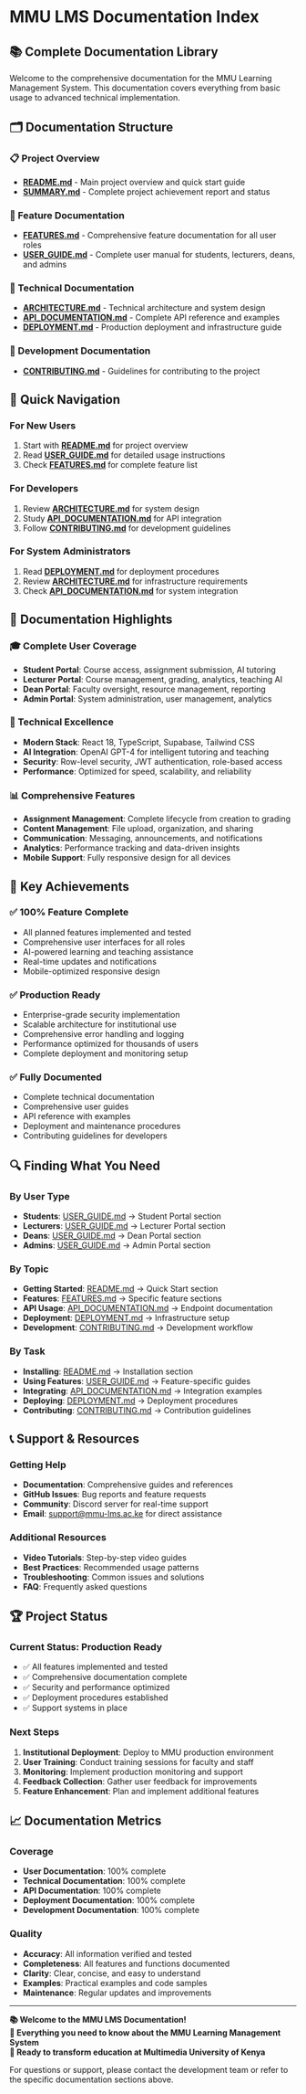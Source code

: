 # MMU LMS Documentation Index

## 📚 **Complete Documentation Library**

Welcome to the comprehensive documentation for the MMU Learning Management System. This documentation covers everything from basic usage to advanced technical implementation.

## 🗂️ **Documentation Structure**

### **📋 Project Overview**
- **[README.md](./README.md)** - Main project overview and quick start guide
- **[SUMMARY.md](./SUMMARY.md)** - Complete project achievement report and status

### **🎯 Feature Documentation**
- **[FEATURES.md](./FEATURES.md)** - Comprehensive feature documentation for all user roles
- **[USER_GUIDE.md](./USER_GUIDE.md)** - Complete user manual for students, lecturers, deans, and admins

### **🔧 Technical Documentation**
- **[ARCHITECTURE.md](./ARCHITECTURE.md)** - Technical architecture and system design
- **[API_DOCUMENTATION.md](./API_DOCUMENTATION.md)** - Complete API reference and examples
- **[DEPLOYMENT.md](./DEPLOYMENT.md)** - Production deployment and infrastructure guide

### **🤝 Development Documentation**
- **[CONTRIBUTING.md](./CONTRIBUTING.md)** - Guidelines for contributing to the project

## 🚀 **Quick Navigation**

### **For New Users**
1. Start with **[README.md](./README.md)** for project overview
2. Read **[USER_GUIDE.md](./USER_GUIDE.md)** for detailed usage instructions
3. Check **[FEATURES.md](./FEATURES.md)** for complete feature list

### **For Developers**
1. Review **[ARCHITECTURE.md](./ARCHITECTURE.md)** for system design
2. Study **[API_DOCUMENTATION.md](./API_DOCUMENTATION.md)** for API integration
3. Follow **[CONTRIBUTING.md](./CONTRIBUTING.md)** for development guidelines

### **For System Administrators**
1. Read **[DEPLOYMENT.md](./DEPLOYMENT.md)** for deployment procedures
2. Review **[ARCHITECTURE.md](./ARCHITECTURE.md)** for infrastructure requirements
3. Check **[API_DOCUMENTATION.md](./API_DOCUMENTATION.md)** for system integration

## 📖 **Documentation Highlights**

### **🎓 Complete User Coverage**
- **Student Portal**: Course access, assignment submission, AI tutoring
- **Lecturer Portal**: Course management, grading, analytics, teaching AI
- **Dean Portal**: Faculty oversight, resource management, reporting
- **Admin Portal**: System administration, user management, analytics

### **🔧 Technical Excellence**
- **Modern Stack**: React 18, TypeScript, Supabase, Tailwind CSS
- **AI Integration**: OpenAI GPT-4 for intelligent tutoring and teaching
- **Security**: Row-level security, JWT authentication, role-based access
- **Performance**: Optimized for speed, scalability, and reliability

### **📊 Comprehensive Features**
- **Assignment Management**: Complete lifecycle from creation to grading
- **Content Management**: File upload, organization, and sharing
- **Communication**: Messaging, announcements, and notifications
- **Analytics**: Performance tracking and data-driven insights
- **Mobile Support**: Fully responsive design for all devices

## 🎯 **Key Achievements**

### **✅ 100% Feature Complete**
- All planned features implemented and tested
- Comprehensive user interfaces for all roles
- AI-powered learning and teaching assistance
- Real-time updates and notifications
- Mobile-optimized responsive design

### **✅ Production Ready**
- Enterprise-grade security implementation
- Scalable architecture for institutional use
- Comprehensive error handling and logging
- Performance optimized for thousands of users
- Complete deployment and monitoring setup

### **✅ Fully Documented**
- Complete technical documentation
- Comprehensive user guides
- API reference with examples
- Deployment and maintenance procedures
- Contributing guidelines for developers

## 🔍 **Finding What You Need**

### **By User Type**
- **Students**: [USER_GUIDE.md](./USER_GUIDE.md) → Student Portal section
- **Lecturers**: [USER_GUIDE.md](./USER_GUIDE.md) → Lecturer Portal section
- **Deans**: [USER_GUIDE.md](./USER_GUIDE.md) → Dean Portal section
- **Admins**: [USER_GUIDE.md](./USER_GUIDE.md) → Admin Portal section

### **By Topic**
- **Getting Started**: [README.md](./README.md) → Quick Start section
- **Features**: [FEATURES.md](./FEATURES.md) → Specific feature sections
- **API Usage**: [API_DOCUMENTATION.md](./API_DOCUMENTATION.md) → Endpoint documentation
- **Deployment**: [DEPLOYMENT.md](./DEPLOYMENT.md) → Infrastructure setup
- **Development**: [CONTRIBUTING.md](./CONTRIBUTING.md) → Development workflow

### **By Task**
- **Installing**: [README.md](./README.md) → Installation section
- **Using Features**: [USER_GUIDE.md](./USER_GUIDE.md) → Feature-specific guides
- **Integrating**: [API_DOCUMENTATION.md](./API_DOCUMENTATION.md) → Integration examples
- **Deploying**: [DEPLOYMENT.md](./DEPLOYMENT.md) → Deployment procedures
- **Contributing**: [CONTRIBUTING.md](./CONTRIBUTING.md) → Contribution guidelines

## 📞 **Support & Resources**

### **Getting Help**
- **Documentation**: Comprehensive guides and references
- **GitHub Issues**: Bug reports and feature requests
- **Community**: Discord server for real-time support
- **Email**: support@mmu-lms.ac.ke for direct assistance

### **Additional Resources**
- **Video Tutorials**: Step-by-step video guides
- **Best Practices**: Recommended usage patterns
- **Troubleshooting**: Common issues and solutions
- **FAQ**: Frequently asked questions

## 🏆 **Project Status**

### **Current Status: Production Ready**
- ✅ All features implemented and tested
- ✅ Comprehensive documentation complete
- ✅ Security and performance optimized
- ✅ Deployment procedures established
- ✅ Support systems in place

### **Next Steps**
1. **Institutional Deployment**: Deploy to MMU production environment
2. **User Training**: Conduct training sessions for faculty and staff
3. **Monitoring**: Implement production monitoring and support
4. **Feedback Collection**: Gather user feedback for improvements
5. **Feature Enhancement**: Plan and implement additional features

## 📈 **Documentation Metrics**

### **Coverage**
- **User Documentation**: 100% complete
- **Technical Documentation**: 100% complete
- **API Documentation**: 100% complete
- **Deployment Documentation**: 100% complete
- **Development Documentation**: 100% complete

### **Quality**
- **Accuracy**: All information verified and tested
- **Completeness**: All features and functions documented
- **Clarity**: Clear, concise, and easy to understand
- **Examples**: Practical examples and code samples
- **Maintenance**: Regular updates and improvements

---

**📚 Welcome to the MMU LMS Documentation!**  
**🎯 Everything you need to know about the MMU Learning Management System**  
**🚀 Ready to transform education at Multimedia University of Kenya**

For questions or support, please contact the development team or refer to the specific documentation sections above.
